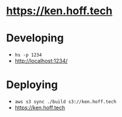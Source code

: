 # <https://ken.hoff.tech>

# Developing

-   `hs -p 1234`
-   <http://localhost:1234/>

# Deploying

-   `aws s3 sync ./build s3://ken.hoff.tech`
-   <https://ken.hoff.tech>
